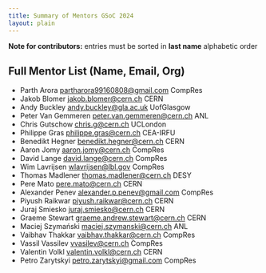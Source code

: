 ```yaml
---
title: Summary of Mentors GSoC 2024
layout: plain
---
```


**Note for contributors:** entries must be sorted in **last name** alphabetic order

## Full Mentor List (Name, Email, Org)
* Parth Arora [partharora99160808@gmail.com](mailto:partharora99160808@gmail.com) CompRes
* Jakob Blomer [jakob.blomer@cern.ch](mailto:jakob.blomer@cern.ch) CERN
* Andy Buckley [andy.buckley@gla.ac.uk](mailto:andy.buckley@gla.ac.uk) UofGlasgow
* Peter Van Gemmeren [peter.van.gemmeren@cern.ch](mailto:peter.van.gemmeren@cern.ch) ANL
* Chris Gutschow [chris.g@cern.ch](mailto:chris.g@cern.ch) UCLondon
* Philippe Gras [philippe.gras@cern.ch](mailto:philippe.gras@cern.ch) CEA-IRFU
* Benedikt Hegner [benedikt.hegner@cern.ch](mailto:benedikt.hegner@cern.ch) CERN
* Aaron Jomy [aaron.jomy@cern.ch](mailto:aaron.jomy@cern.ch) CompRes
* David Lange [david.lange@cern.ch](mailto:david.lange@cern.ch) CompRes
* Wim Lavrijsen [wlavrijsen@lbl.gov](mailto:wlavrijsen@lbl.gov) CompRes
* Thomas Madlener [thomas.madlener@cern.ch](mailto:thomas.madlener@desy.de) DESY
* Pere Mato [pere.mato@cern.ch](mailto:pere.mato@cern.ch) CERN
* Alexander Penev [alexander.p.penev@gmail.com](mailto:alexander.p.penev@gmail.com) CompRes
* Piyush Raikwar [piyush.raikwar@cern.ch](mailto:piyush.raikwar@cern.ch) CERN
* Juraj Smiesko [juraj.smiesko@cern.ch](mailto:juraj.smiesko@cern.ch) CERN
* Graeme Stewart [graeme.andrew.stewart@cern.ch](graeme.andrew.stewart@cern.ch) CERN
* Maciej Szymański [maciej.szymanski@cern.ch](mailto:maciej.szymanski@cern.ch) ANL
* Vaibhav Thakkar [vaibhav.thakkar@cern.ch](mailto:vaibhav.thakkar@cern.ch) CompRes
* Vassil Vassilev [vvasilev@cern.ch](mailto:vvasilev@cern.ch) CompRes
* Valentin Volkl [valentin.volkl@cern.ch](mailto:valentin.volkl@cern.ch) CERN
* Petro Zarytskyi [petro.zarytskyi@gmail.com](mailto:petro.zarytskyi@gmail.com) CompRes
